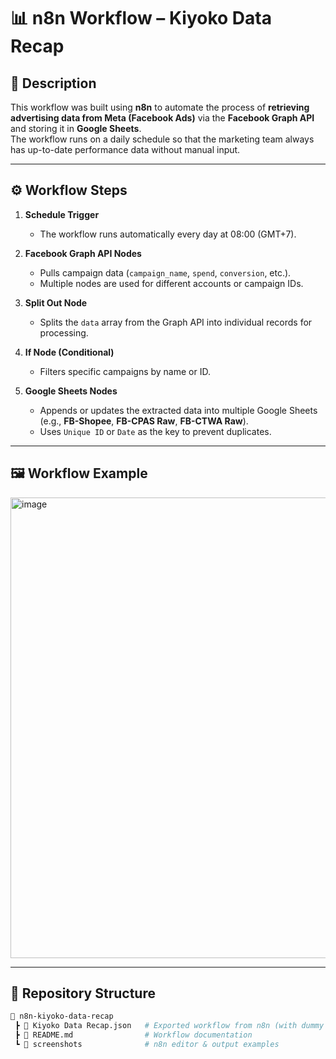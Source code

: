 # 📊 n8n Workflow – Kiyoko Data Recap

## 📝 Description
This workflow was built using **n8n** to automate the process of **retrieving advertising data from Meta (Facebook Ads)** via the **Facebook Graph API** and storing it in **Google Sheets**.  
The workflow runs on a daily schedule so that the marketing team always has up-to-date performance data without manual input.

---

## ⚙️ Workflow Steps
1. **Schedule Trigger**  
   - The workflow runs automatically every day at 08:00 (GMT+7).  

2. **Facebook Graph API Nodes**  
   - Pulls campaign data (`campaign_name`, `spend`, `conversion`, etc.).  
   - Multiple nodes are used for different accounts or campaign IDs.  

3. **Split Out Node**  
   - Splits the `data` array from the Graph API into individual records for processing.  

4. **If Node (Conditional)**  
   - Filters specific campaigns by name or ID.  

5. **Google Sheets Nodes**  
   - Appends or updates the extracted data into multiple Google Sheets (e.g., **FB-Shopee**, **FB-CPAS Raw**, **FB-CTWA Raw**).  
   - Uses `Unique ID` or `Date` as the key to prevent duplicates.  

---

## 🖼️ Workflow Example
<img width="1014" height="737" alt="image" src="https://github.com/user-attachments/assets/8b892b49-1db2-443d-964d-524477b313f5" />



---

## 📂 Repository Structure
```bash
📁 n8n-kiyoko-data-recap
 ┣ 📄 Kiyoko Data Recap.json   # Exported workflow from n8n (with dummy credentials)
 ┣ 📄 README.md                # Workflow documentation
 ┗ 📂 screenshots              # n8n editor & output examples
